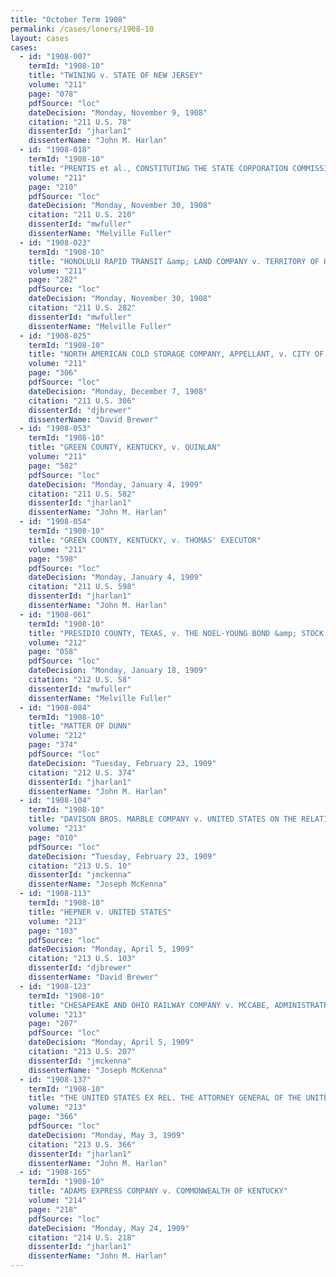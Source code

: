 ```yaml
---
title: "October Term 1908"
permalink: /cases/loners/1908-10
layout: cases
cases:
  - id: "1908-007"
    termId: "1908-10"
    title: "TWINING v. STATE OF NEW JERSEY"
    volume: "211"
    page: "078"
    pdfSource: "loc"
    dateDecision: "Monday, November 9, 1908"
    citation: "211 U.S. 78"
    dissenterId: "jharlan1"
    dissenterName: "John M. Harlan"
  - id: "1908-018"
    termId: "1908-10"
    title: "PRENTIS et al., CONSTITUTING THE STATE CORPORATION COMMISSION OF VIRGINIA, v. ATLANTIC COAST LINE COMPANY"
    volume: "211"
    page: "210"
    pdfSource: "loc"
    dateDecision: "Monday, November 30, 1908"
    citation: "211 U.S. 210"
    dissenterId: "mwfuller"
    dissenterName: "Melville Fuller"
  - id: "1908-023"
    termId: "1908-10"
    title: "HONOLULU RAPID TRANSIT &amp; LAND COMPANY v. TERRITORY OF HAWAII, BY HEMENWAY, ATTORNEY GENERAL"
    volume: "211"
    page: "282"
    pdfSource: "loc"
    dateDecision: "Monday, November 30, 1908"
    citation: "211 U.S. 282"
    dissenterId: "mwfuller"
    dissenterName: "Melville Fuller"
  - id: "1908-025"
    termId: "1908-10"
    title: "NORTH AMERICAN COLD STORAGE COMPANY, APPELLANT, v. CITY OF CHICAGO et al."
    volume: "211"
    page: "306"
    pdfSource: "loc"
    dateDecision: "Monday, December 7, 1908"
    citation: "211 U.S. 306"
    dissenterId: "djbrewer"
    dissenterName: "David Brewer"
  - id: "1908-053"
    termId: "1908-10"
    title: "GREEN COUNTY, KENTUCKY, v. QUINLAN"
    volume: "211"
    page: "582"
    pdfSource: "loc"
    dateDecision: "Monday, January 4, 1909"
    citation: "211 U.S. 582"
    dissenterId: "jharlan1"
    dissenterName: "John M. Harlan"
  - id: "1908-054"
    termId: "1908-10"
    title: "GREEN COUNTY, KENTUCKY, v. THOMAS' EXECUTOR"
    volume: "211"
    page: "598"
    pdfSource: "loc"
    dateDecision: "Monday, January 4, 1909"
    citation: "211 U.S. 598"
    dissenterId: "jharlan1"
    dissenterName: "John M. Harlan"
  - id: "1908-061"
    termId: "1908-10"
    title: "PRESIDIO COUNTY, TEXAS, v. THE NOEL-YOUNG BOND &amp; STOCK COMPANY"
    volume: "212"
    page: "058"
    pdfSource: "loc"
    dateDecision: "Monday, January 18, 1909"
    citation: "212 U.S. 58"
    dissenterId: "mwfuller"
    dissenterName: "Melville Fuller"
  - id: "1908-084"
    termId: "1908-10"
    title: "MATTER OF DUNN"
    volume: "212"
    page: "374"
    pdfSource: "loc"
    dateDecision: "Tuesday, February 23, 1909"
    citation: "212 U.S. 374"
    dissenterId: "jharlan1"
    dissenterName: "John M. Harlan"
  - id: "1908-104"
    termId: "1908-10"
    title: "DAVISON BROS. MARBLE COMPANY v. UNITED STATES ON THE RELATION OF GIBSON"
    volume: "213"
    page: "010"
    pdfSource: "loc"
    dateDecision: "Tuesday, February 23, 1909"
    citation: "213 U.S. 10"
    dissenterId: "jmckenna"
    dissenterName: "Joseph McKenna"
  - id: "1908-113"
    termId: "1908-10"
    title: "HEPNER v. UNITED STATES"
    volume: "213"
    page: "103"
    pdfSource: "loc"
    dateDecision: "Monday, April 5, 1909"
    citation: "213 U.S. 103"
    dissenterId: "djbrewer"
    dissenterName: "David Brewer"
  - id: "1908-123"
    termId: "1908-10"
    title: "CHESAPEAKE AND OHIO RAILWAY COMPANY v. MCCABE, ADMINISTRATRIX"
    volume: "213"
    page: "207"
    pdfSource: "loc"
    dateDecision: "Monday, April 5, 1909"
    citation: "213 U.S. 207"
    dissenterId: "jmckenna"
    dissenterName: "Joseph McKenna"
  - id: "1908-137"
    termId: "1908-10"
    title: "THE UNITED STATES EX REL. THE ATTORNEY GENERAL OF THE UNITED STATES v. DELAWARE AND HUDSON COMPANY"
    volume: "213"
    page: "366"
    pdfSource: "loc"
    dateDecision: "Monday, May 3, 1909"
    citation: "213 U.S. 366"
    dissenterId: "jharlan1"
    dissenterName: "John M. Harlan"
  - id: "1908-165"
    termId: "1908-10"
    title: "ADAMS EXPRESS COMPANY v. COMMONWEALTH OF KENTUCKY"
    volume: "214"
    page: "218"
    pdfSource: "loc"
    dateDecision: "Monday, May 24, 1909"
    citation: "214 U.S. 218"
    dissenterId: "jharlan1"
    dissenterName: "John M. Harlan"
---
```

